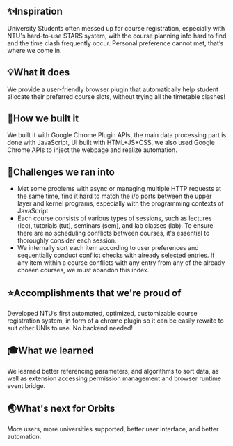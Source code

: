 ## ✨Inspiration
University Students often messed up for course registration, especially with NTU's hard-to-use STARS system, with the course planning info hard to find and the time clash frequently occur. Personal preference cannot met, that’s where we come in. 

## 💡What it does
We provide a user-friendly browser plugin that automatically help student allocate their preferred course slots, without trying all the timetable clashes!

## 🚀How we built it
We built it with Google Chrome Plugin APIs, the main data processing part is done with JavaScript, UI built with HTML+JS+CSS, we also used Google Chrome APIs to inject the webpage and realize automation.

## 👾Challenges we ran into
- Met some problems with async or managing multiple HTTP requests at the same time, find it hard to match the i/o ports between the upper layer and kernel programs, especially with the programming contexts of JavaScript.
- Each course consists of various types of sessions, such as lectures (lec), tutorials (tut), seminars (sem), and lab classes (lab). To ensure there are no scheduling conflicts between courses, it's essential to thoroughly consider each session.
- We internally sort each item according to user preferences and sequentially conduct conflict checks with already selected entries. If any item within a course conflicts with any entry from any of the already chosen courses, we must abandon this index.

## ⭐Accomplishments that we're proud of
Developed NTU’s first automated, optimized, customizable course registration system, in form of a chrome plugin so it can be easily rewrite to suit other UNIs to use. No backend needed!

## 🎓What we learned
We learned better referencing parameters, and algorithms to sort data, as well as extension accessing permission management and browser runtime event bridge.

## 🌏What's next for Orbits
 More users, more universities supported, better user interface, and better automation.
